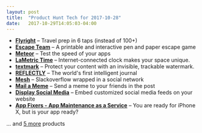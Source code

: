 ```yaml
---
layout: post
title:  "Product Hunt Tech for 2017-10-28"
date:   2017-10-29T14:05:03-04:00
---
```


* **[Flyright](https://www.producthunt.com/posts/flyright?utm_campaign=producthunt-api&utm_medium=api&utm_source=Application%3A+Daily+Digest+RSS+%28ID%3A+3202%29)** – Travel prep in 6 taps (instead of 100+)
* **[Escape Team](https://www.producthunt.com/posts/escape-team?utm_campaign=producthunt-api&utm_medium=api&utm_source=Application%3A+Daily+Digest+RSS+%28ID%3A+3202%29)** – A printable and interactive pen and paper escape game
* **[Meteor](https://www.producthunt.com/posts/meteor-2?utm_campaign=producthunt-api&utm_medium=api&utm_source=Application%3A+Daily+Digest+RSS+%28ID%3A+3202%29)** – Test the speed of your apps
* **[LaMetric Time](https://www.producthunt.com/posts/lametric-time?utm_campaign=producthunt-api&utm_medium=api&utm_source=Application%3A+Daily+Digest+RSS+%28ID%3A+3202%29)** – Internet-connected clock makes your space unique.
* **[textmark](https://www.producthunt.com/posts/textmark?utm_campaign=producthunt-api&utm_medium=api&utm_source=Application%3A+Daily+Digest+RSS+%28ID%3A+3202%29)** – Protect your content with an invisible, trackable watermark.
* **[REFLECTLY](https://www.producthunt.com/posts/reflectly?utm_campaign=producthunt-api&utm_medium=api&utm_source=Application%3A+Daily+Digest+RSS+%28ID%3A+3202%29)** – The world's first intelligent journal
* **[Mesh](https://www.producthunt.com/posts/mesh-3?utm_campaign=producthunt-api&utm_medium=api&utm_source=Application%3A+Daily+Digest+RSS+%28ID%3A+3202%29)** – Slackoverflow wrapped in a social network
* **[Mail a Meme](https://www.producthunt.com/posts/mail-a-meme?utm_campaign=producthunt-api&utm_medium=api&utm_source=Application%3A+Daily+Digest+RSS+%28ID%3A+3202%29)** – Send a meme to your friends in the post
* **[Display Social Media](https://www.producthunt.com/posts/display-social-media?utm_campaign=producthunt-api&utm_medium=api&utm_source=Application%3A+Daily+Digest+RSS+%28ID%3A+3202%29)** – Embed customized social media feeds on your website
* **[App Fixers - App Maintenance as a Service](https://www.producthunt.com/posts/app-fixers-app-maintenance-as-a-service?utm_campaign=producthunt-api&utm_medium=api&utm_source=Application%3A+Daily+Digest+RSS+%28ID%3A+3202%29)** – You are ready for iPhone X, but is your app ready?

… and [5 more](https://www.producthunt.com/tech) products